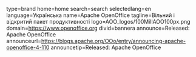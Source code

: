 type=brand
home=home
search=search
selectedlang=en
language=Українська
name=Apache OpenOffice
tagline=Вільний і відкритий пакет продуктивності
logo=AOO_logos/100MillAOO100px.png
domain=https://www.openoffice.org
divid=bannera
announce=Released: Apache OpenOffice
announceurl=https://blogs.apache.org/OOo/entry/announcing-apache-openoffice-4-110
announcetip=Released: Apache OpenOffice
~~~~~~
